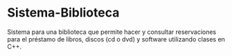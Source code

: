 # Sistema-Biblioteca
Sistema para una biblioteca que permite hacer y consultar reservaciones para el préstamo de libros, discos (cd o dvd) y software utilizando clases en C++.
